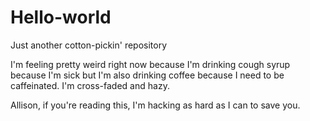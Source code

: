 # Hello-world
Just another cotton-pickin' repository

<p>I'm feeling pretty weird right now because I'm drinking cough syrup because I'm sick but I'm also drinking coffee because I need to be caffeinated. I'm cross-faded and hazy.</p>

<p> Allison, if you're reading this, I'm hacking as hard as I can to save you. </p>
